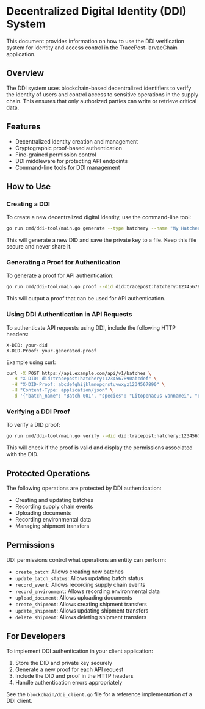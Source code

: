 # Decentralized Digital Identity (DDI) System

This document provides information on how to use the DDI verification system for identity and access control in the TracePost-larvaeChain application.

## Overview

The DDI system uses blockchain-based decentralized identifiers to verify the identity of users and control access to sensitive operations in the supply chain. This ensures that only authorized parties can write or retrieve critical data.

## Features

- Decentralized identity creation and management
- Cryptographic proof-based authentication
- Fine-grained permission control
- DDI middleware for protecting API endpoints
- Command-line tools for DDI management

## How to Use

### Creating a DDI

To create a new decentralized digital identity, use the command-line tool:

```bash
go run cmd/ddi-tool/main.go generate --type hatchery --name "My Hatchery"
```

This will generate a new DID and save the private key to a file. Keep this file secure and never share it.

### Generating a Proof for Authentication

To generate a proof for API authentication:

```bash
go run cmd/ddi-tool/main.go proof --did did:tracepost:hatchery:1234567890abcdef --key your_did_key_file.key
```

This will output a proof that can be used for API authentication.

### Using DDI Authentication in API Requests

To authenticate API requests using DDI, include the following HTTP headers:

```
X-DID: your-did
X-DID-Proof: your-generated-proof
```

Example using curl:

```bash
curl -X POST https://api.example.com/api/v1/batches \
  -H "X-DID: did:tracepost:hatchery:1234567890abcdef" \
  -H "X-DID-Proof: abcdefghijklmnopqrstuvwxyz1234567890" \
  -H "Content-Type: application/json" \
  -d '{"batch_name": "Batch 001", "species": "Litopenaeus vannamei", "quantity": 100000}'
```

### Verifying a DDI Proof

To verify a DID proof:

```bash
go run cmd/ddi-tool/main.go verify --did did:tracepost:hatchery:1234567890abcdef --proof your-proof
```

This will check if the proof is valid and display the permissions associated with the DID.

## Protected Operations

The following operations are protected by DDI authentication:

- Creating and updating batches
- Recording supply chain events
- Uploading documents
- Recording environmental data
- Managing shipment transfers

## Permissions

DDI permissions control what operations an entity can perform:

- `create_batch`: Allows creating new batches
- `update_batch_status`: Allows updating batch status
- `record_event`: Allows recording supply chain events
- `record_environment`: Allows recording environmental data
- `upload_document`: Allows uploading documents
- `create_shipment`: Allows creating shipment transfers
- `update_shipment`: Allows updating shipment transfers
- `delete_shipment`: Allows deleting shipment transfers

## For Developers

To implement DDI authentication in your client application:

1. Store the DID and private key securely
2. Generate a new proof for each API request
3. Include the DID and proof in the HTTP headers
4. Handle authentication errors appropriately

See the `blockchain/ddi_client.go` file for a reference implementation of a DDI client.
